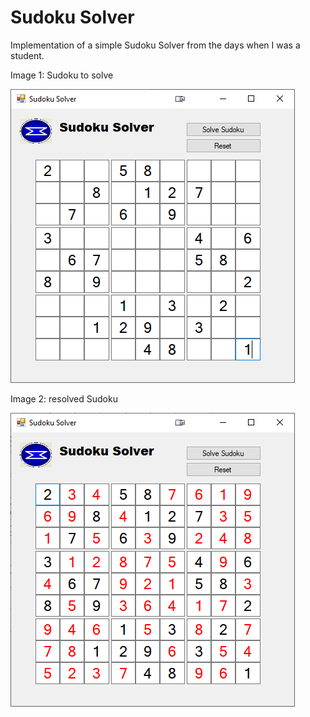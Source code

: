 # Sudoku Solver

Implementation of a simple Sudoku Solver from the days when I was a student.

Image 1: Sudoku to solve

![](ScreenShot1.png)


Image 2: resolved Sudoku

![](ScreenShot2.png)